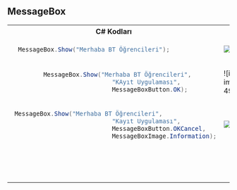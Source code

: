 ## MessageBox ##

<table>
<tr>
<th>
C# Kodları
</th>
 
  <th>
Kullanıcı Arayüzü
</th>
</tr>
<tr>

  <td>

      
```csharp
  MessageBox.Show("Merhaba BT Öğrencileri");
```

</td>
  <td>
    
![image](https://user-images.githubusercontent.com/28144917/159108259-419fb412-6b33-4751-8dcd-2696d2ac6017.png)


</td>
</tr>
  
  <tr>

  <td>

      
```csharp
         MessageBox.Show("Merhaba BT Öğrencileri",
                            "KAyıt Uygulaması",
                            MessageBoxButton.OK);
```

</td>
  <td>
![image](https://user-images.githubusercontent.com/28144917/159108339-491fcd00-e9fe-4e80-b059-e2b9f287a42f.png)

</td>
</tr>
  
  <tr>

  <td>

      
```csharp
 MessageBox.Show("Merhaba BT Öğrencileri",
                            "Kayıt Uygulaması",
                            MessageBoxButton.OKCancel,
                            MessageBoxImage.Information);
```

</td>
  <td>

![image](https://user-images.githubusercontent.com/28144917/159108381-e5b0c44e-3aec-4cf7-b239-37f06fc514e9.png)

</td>
</tr>
  
  
  <tr>

  <td>

      
```csharp

```

</td>
  <td>


</td>
</tr>
  
  <tr>

  <td>

      
```csharp

```

</td>
  <td>


</td>
</tr>
  
  
</table>



